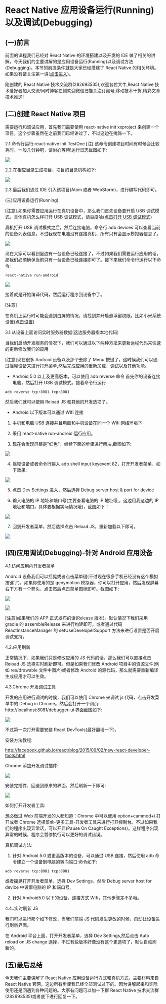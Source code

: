 # React Native 应用设备运行(Running)以及调试(Debugging)

## (一)前言

前面的课程我们已经对 React Native 的环境搭建以及开发的 IDE 做了相关的讲解，今天我们的主要讲解的是应用设备运行(Running)以及调试方法(Debugging)。本节的前提条件就是大家已经搭建了 React Native 的相关环境。如果没有请关注第一讲([点击进入](http://www.lcode.org/%E3%80%90react-native%E5%BC%80%E5%8F%91%E3%80%91react-native-for-android%E7%8E%AF%E5%A2%83%E9%85%8D%E7%BD%AE%E4%BB%A5%E5%8F%8A%E7%AC%AC%E4%B8%80%E4%B8%AA%E5%AE%9E%E4%BE%8B/))。

刚创建的 React Native 技术交流群(282693535),欢迎各位大牛,React Native 技术爱好者加入交流!同时博客左侧欢迎微信扫描关注订阅号,移动技术干货,精彩文章技术推送!

## (二)创建 React Native 项目

需要运行和调试应用，首先我们需要使用 react-native init xxproject 来创建一个项目，这个步骤虽然在之前我们已经讲过了，不过这边在掩饰一下。

2.1.命令行运行:react-native init TestOne   [注].该命令创建项目时间有时候会比较耗时，一般几分钟吧，请耐心等待!运行日志截图如下:

![](images/1.jpg)

2.2.在相应目录生成项目，项目的目录机构如下:

![](images/2.jpg)

2.3.最后我们通过 IDE 引入该项目(Atom 或者 WebStorm)，进行编写代码即可。

(三)应用设备运行(Running)

[注意].如果你需要应用运行在真机设备中，那么我们首先设备要开启 USB 调试模式。具体真机怎么样打开 USB 调试模式，请百度哈([点击打开 USB 调试模式](https://www.baidu.com/s?wd=%E5%AE%89%E5%8D%93%E6%89%93%E5%BC%80usb%E8%B0%83%E8%AF%95))

真机打开 USB 调试模式之后，然后连接电脑，命令行 adb devices 可以查看当前的设备列表信息，不过我现在电脑没有连接真机，所有只有会显示模拟器信息了。

![](images/3.jpg)

现在大家可以看到里边有一台设备已经连接了，不过如果我们需要运行应用的话，那我们必须确保当前只有一台设备已经连接即可了。接下来我们命令行运行以下命令:

```
react-native run-android
```

![](images/4.jpg)

接着就是开始编译代码，然后运行程序到设备中了。

[注意]

在真机上运行时可能会遇到白屏的情况，请找到并开启悬浮窗权限。比如小米系统设置([点击设置](http://jingyan.baidu.com/article/f25ef25466c0fc482d1b824d.html))

3.1.从设备上面访问实时服务器数据(这边服务器指本地代码)

当我们启动开发服务的情况下，我们可以通过以下两种方法来更新远程代码来快速的更新修改我们的应用

[注意]现在很多 Android 设备以及那个去除了 Menu 按键了，这时候我们可以通过摇晃设备来进行打开菜单,然后完成应用的重新加载，调试以及其他功能。

  - Android 5.0 以上及更高版本，可以使用 adb reverse 命令
首先你的设备连接电脑，然后打开 USB 调试模式。接着命令行运行

```
adb reverse tcp:8081 tcp:8081
```

然后我们就可以使用 Reload JS 和其他的开发选项了。

  - Android 以下版本可以通过 Wifi 连接
1. 手机和电脑 USB 连接并且电脑和手机设备在同一个 Wifi 网络环境下

2. 采用 react-native run-android 运行应用。

3. 现在会发现屏幕是"红色"，继续下面的步骤进行解决,截图如下:

![](images/5.jpg)

4. 摇晃设备或者命令行输入 adb shell input keyevent 82，打开开发者菜单，如下效果:

![](images/6.jpg)

5. 点击 Dev Settings 进入，然后选择 Debug server host & port for device

6. 输入电脑的 IP 地址和端口号(主要查看电脑的 IP 地址哦,，这边用我这边的 IP 地址和端口，具体要根据实际情况哦)，截图如下：

![](images/7.jpg)

7. 回到开发者菜单，然后选择点击 Reload JS。重新加载以下即可。

![](images/8.jpg)

## (四)应用调试(Debugging)-针对 Android 应用设备

4.1.访问应用内开发者菜单

Android 设备我们可以摇晃或者点击菜单键(不过现在很多手机已经没有这个模拟按键了)。如果你使用的是 genymotion 模拟器，你可以打开应用，然后发现屏幕右下方有一个箭头，点击然后点击菜单图标即可。截图如下:

![](images/9.jpg)

![](images/10.jpg)

[注意]如果我们的 APP 正式发布的话(Release 版本)。默认情况下我们采用 gradle 的 assembleRelease 来进行构建即可。或者通过代码 ReactInstanceManager 的 setUseDeveloperSupport 方法来进行设置是否开启调试支持。

4.2.应用刷新

正常情况下，如果我们只是修改应用的 JS 代码的话，那么我们可以直接点击 Reload JS 选择实时刷新即可。但是如果我们修改 Android 项目中的资源文件(例如 res/drawable 文件中图片)或者修改 Android 的源代码，那么就需要重新编译生成应用才可以生效。

4.3.Chrome 开发调试工具

开发的应用进行调试的时候，我们可以使用 Chrome 来调试 js 代码，点击开发菜单中的 Debug in Chrome。然后会打开一个网页: http://localhost:8081/debugger-ui   界面截图如下:

![](images/11.jpg)

不过第一次打开需要安装 React DevTools(最好翻墙一下)。

安装方法教程:

http://facebook.github.io/react/blog/2015/09/02/new-react-developer-tools.html

Chrome 添加开发调试插件:

![](images/12.jpg)

安装完插件，回退到原来的界面，然后刷新一下即可:

![](images/13.jpg)

如何打开开发者工具:

想必做过 Web 前端开发的人都知道：Chrome 中可以使用 option+cammod+i 打开或者 Chrome 选择菜单-更多工具-开发者工具来进行打开控制台。不过如果我们的程序出现异常话，可以开启(Pause On Caught Exceptions)。这样程序出现异常的时候，程序会暂停执行可以更好的调试错误。

真机调试方法:

1. 针对 Android 5.0 或更高版本的设备，可以通过 USB 连接，然后使用 adb 命令建立一个设备到电脑的转向端口:命令如下:

```
adb reverse tcp:8081 tcp:8081
```

或者摇晃打开开发者菜单，选择 Dev Settings，然后 Debug server host for device 中设置电脑的 IP 和端口号。

2. 针对 Android5.0 以下的设备，连接方式 Wifi，其他步骤差不多哦。

4.4..实时刷新 JS

我们可以进行那个如下修改，当我们前端 JS 代码发生更改的时候，自动让设备进行刷新界面。

在 Android 平台上面，打开开发者菜单，选择 Dev Settings,然后点击 Auto reload on JS change 选择，不过有些版本好像没有这个更选项了，默认自动刷新的。

## (五)最后总结

今天我们主要讲解了 React Native 应用设备运行方式和真机方式，主要材料来自 React Native 官网，这边所有步骤我已经全部测试过下的。因为讲解起来和实际使用还是回遇到各种问题的。大家有问题可以加一下群 React Native 技术交流群(282693535)或者底下进行回复一下。